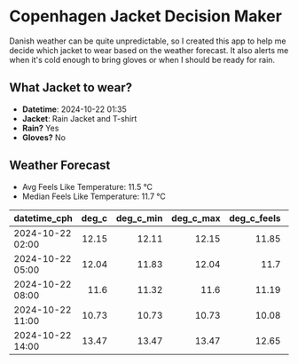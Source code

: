 
# Copenhagen Jacket Decision Maker

Danish weather can be quite unpredictable, so I created this app to help me decide which jacket to wear based on the weather forecast. 
It also alerts me when it's cold enough to bring gloves or when I should be ready for rain.

## What Jacket to wear?

- **Datetime**: 2024-10-22 01:35
- **Jacket**: Rain Jacket and T-shirt
- **Rain?** Yes
- **Gloves?** No

## Weather Forecast
- Avg Feels Like Temperature: 11.5 °C
- Median Feels Like Temperature: 11.7 °C

| datetime_cph     |   deg_c |   deg_c_min |   deg_c_max |   deg_c_feels | weather   | wind   | rain   |
|:-----------------|--------:|------------:|------------:|--------------:|:----------|:-------|:-------|
| 2024-10-22 02:00 |   12.15 |       12.11 |       12.15 |         11.85 | Clouds    | Low    | None   |
| 2024-10-22 05:00 |   12.04 |       11.83 |       12.04 |         11.7  | Rain      | Low    | Low    |
| 2024-10-22 08:00 |   11.6  |       11.32 |       11.6  |         11.19 | Rain      | Low    | Medium |
| 2024-10-22 11:00 |   10.73 |       10.73 |       10.73 |         10.08 | Rain      | Low    | Low    |
| 2024-10-22 14:00 |   13.47 |       13.47 |       13.47 |         12.65 | Clouds    | Low    | None   |
        